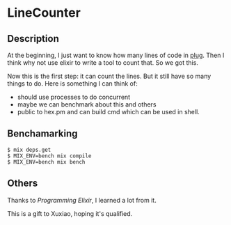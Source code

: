 # LineCounter

## Description

At the beginning, I just want to know how many lines of code in [plug](https://github.com/elixir-lang/plug). Then I think why not use elixir to write a tool to count that. So we got this.

Now this is the first step: it can count the lines. But it still have so many things to do. Here is something I can think of:

* should use processes to do concurrent
* maybe we can benchmark about this and others
* public to hex.pm and can build cmd which can be used in shell.

## Benchamarking

```
$ mix deps.get
$ MIX_ENV=bench mix compile
$ MIX_ENV=bench mix bench
```

## Others

Thanks to *Programming Elixir*, I learned a lot from it.

This is a gift to Xuxiao, hoping it's qualified.
